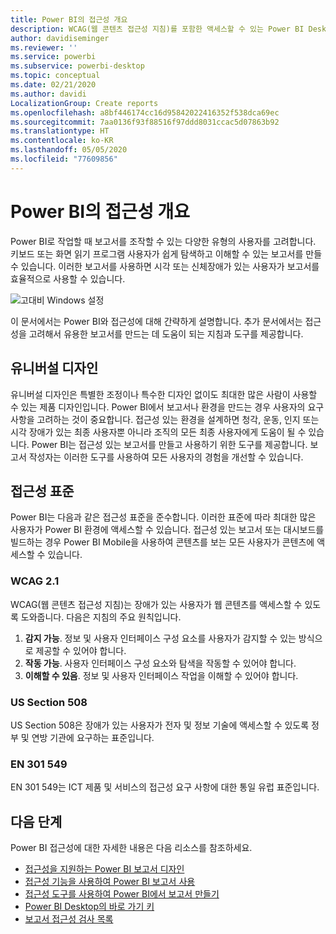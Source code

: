 ```yaml
---
title: Power BI의 접근성 개요
description: WCAG(웹 콘텐츠 접근성 지침)를 포함한 액세스할 수 있는 Power BI Desktop 보고서를 만들기 위한 기능 및 제안
author: davidiseminger
ms.reviewer: ''
ms.service: powerbi
ms.subservice: powerbi-desktop
ms.topic: conceptual
ms.date: 02/21/2020
ms.author: davidi
LocalizationGroup: Create reports
ms.openlocfilehash: a8bf446174cc16d95842022416352f538dca69ec
ms.sourcegitcommit: 7aa0136f93f88516f97ddd8031ccac5d07863b92
ms.translationtype: HT
ms.contentlocale: ko-KR
ms.lasthandoff: 05/05/2020
ms.locfileid: "77609856"
---
```

# <a name="overview-of-accessibility-in-power-bi"></a>Power BI의 접근성 개요

Power BI로 작업할 때 보고서를 조작할 수 있는 다양한 유형의 사용자를 고려합니다. 키보드 또는 화면 읽기 프로그램 사용자가 쉽게 탐색하고 이해할 수 있는 보고서를 만들 수 있습니다. 이러한 보고서를 사용하면 시각 또는 신체장애가 있는 사용자가 보고서를 효율적으로 사용할 수 있습니다.

![고대비 Windows 설정](media/desktop-accessibility/accessibility-05b.png)

이 문서에서는 Power BI와 접근성에 대해 간략하게 설명합니다. 추가 문서에서는 접근성을 고려해서 유용한 보고서를 만드는 데 도움이 되는 지침과 도구를 제공합니다.

## <a name="universal-design"></a>유니버설 디자인

유니버설 디자인은 특별한 조정이나 특수한 디자인 없이도 최대한 많은 사람이 사용할 수 있는 제품 디자인입니다. Power BI에서 보고서나 환경을 만드는 경우 사용자의 요구 사항을 고려하는 것이 중요합니다. 접근성 있는 환경을 설계하면 청각, 운동, 인지 또는 시각 장애가 있는 최종 사용자뿐 아니라 조직의 모든 최종 사용자에게 도움이 될 수 있습니다. Power BI는 접근성 있는 보고서를 만들고 사용하기 위한 도구를 제공합니다. 보고서 작성자는 이러한 도구를 사용하여 모든 사용자의 경험을 개선할 수 있습니다.

## <a name="accessibility-standards"></a>접근성 표준

Power BI는 다음과 같은 접근성 표준을 준수합니다. 이러한 표준에 따라 최대한 많은 사용자가 Power BI 환경에 액세스할 수 있습니다. 접근성 있는 보고서 또는 대시보드를 빌드하는 경우 Power BI Mobile을 사용하여 콘텐츠를 보는 모든 사용자가 콘텐츠에 액세스할 수 있습니다.

### <a name="wcag-21"></a>WCAG 2.1

WCAG(웹 콘텐츠 접근성 지침)는 장애가 있는 사용자가 웹 콘텐츠를 액세스할 수 있도록 도와줍니다. 다음은 지침의 주요 원칙입니다.

1. **감지 가능**. 정보 및 사용자 인터페이스 구성 요소를 사용자가 감지할 수 있는 방식으로 제공할 수 있어야 합니다.
2. **작동 가능**. 사용자 인터페이스 구성 요소와 탐색을 작동할 수 있어야 합니다.
3. **이해할 수 있음**. 정보 및 사용자 인터페이스 작업을 이해할 수 있어야 합니다.

### <a name="us-section-508"></a>US Section 508

US Section 508은 장애가 있는 사용자가 전자 및 정보 기술에 액세스할 수 있도록 정부 및 연방 기관에 요구하는 표준입니다.

### <a name="en-301-549"></a>EN 301 549

EN 301 549는 ICT 제품 및 서비스의 접근성 요구 사항에 대한 통일 유럽 표준입니다.  

## <a name="next-steps"></a>다음 단계

Power BI 접근성에 대한 자세한 내용은 다음 리소스를 참조하세요.

* [접근성을 지원하는 Power BI 보고서 디자인](desktop-accessibility-creating-reports.md)
* [접근성 기능을 사용하여 Power BI 보고서 사용](desktop-accessibility-consuming-tools.md)
* [접근성 도구를 사용하여 Power BI에서 보고서 만들기](desktop-accessibility-creating-tools.md)
* [Power BI Desktop의 바로 가기 키](desktop-accessibility-keyboard-shortcuts.md)
* [보고서 접근성 검사 목록](desktop-accessibility-creating-reports.md#report-accessibility-checklist)


